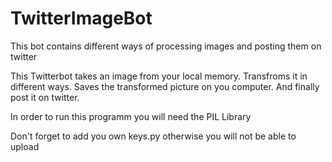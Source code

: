 # TwitterImageBot
This bot contains different ways of processing images and posting them on twitter 

This Twitterbot takes an image from your local memory. 
Transfroms it in different ways.
Saves the transformed picture on you computer. 
And finally post it on twitter.

In order to run this programm you will need the PIL Library 


Don't forget to add you own keys.py otherwise you will not be able to upload 
